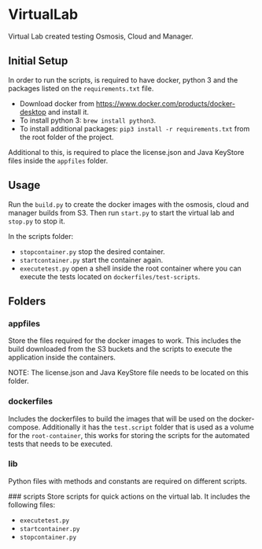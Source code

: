 # VirtualLab

Virtual Lab created testing Osmosis, Cloud and Manager.


## Initial Setup
In order to run the scripts, is required to have docker, python 3 and the packages listed on the `requirements.txt` file.

- Download docker from https://www.docker.com/products/docker-desktop and install it.
- To install python 3: `brew install python3`.
- To install additional packages: `pip3 install -r requirements.txt` from the root folder of the project.

Additional to this, is required to place the license.json and Java KeyStore files inside the `appfiles` folder.
## Usage
Run the `build.py` to create the docker images with the osmosis, cloud and manager builds from S3. Then run `start.py` to start the virtual lab and `stop.py` to stop it.

In the scripts folder:
- `stopcontainer.py` stop the desired container.
- `startcontainer.py` start the container again.
- `executetest.py` open a shell inside the root container where you can execute the tests located on `dockerfiles/test-scripts`.

## Folders

### appfiles
Store the files required for the docker images to work. This includes the build downloaded from the S3 buckets and the scripts to execute the application inside the containers.

NOTE: The license.json and Java KeyStore file needs to be located on this folder.

### dockerfiles

Includes the dockerfiles to build the images that will be used on the docker-compose. Additionally it has the `test.script` folder that is used as a volume for the `root-container`, this works for storing the scripts for the automated tests that needs to be executed.

### lib

Python files with methods and constants are required on different scripts.

### scripts
Store scripts for quick actions on the virtual lab. It includes the following files:
- `executetest.py`
- `startcontainer.py`
- `stopcontainer.py`
